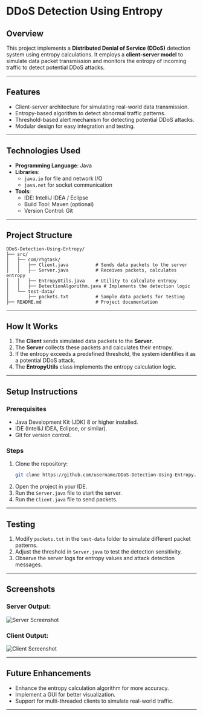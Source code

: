 
# DDoS Detection Using Entropy

## **Overview**
This project implements a **Distributed Denial of Service (DDoS)** detection system using entropy calculations. It employs a **client-server model** to simulate data packet transmission and monitors the entropy of incoming traffic to detect potential DDoS attacks.

---

## **Features**
- Client-server architecture for simulating real-world data transmission.
- Entropy-based algorithm to detect abnormal traffic patterns.
- Threshold-based alert mechanism for detecting potential DDoS attacks.
- Modular design for easy integration and testing.

---

## **Technologies Used**
- **Programming Language**: Java
- **Libraries**: 
  - `java.io` for file and network I/O
  - `java.net` for socket communication
- **Tools**:
  - IDE: IntelliJ IDEA / Eclipse
  - Build Tool: Maven (optional)
  - Version Control: Git

---

## **Project Structure**
```plaintext
DDoS-Detection-Using-Entropy/
├── src/
│   ├── com/rhgtask/
│   │   ├── Client.java          # Sends data packets to the server
│   │   ├── Server.java          # Receives packets, calculates entropy
│   │   ├── EntropyUtils.java    # Utility to calculate entropy
│   │   ├── DetectionAlgorithm.java # Implements the detection logic
│   └── test-data/
│       ├── packets.txt          # Sample data packets for testing
├── README.md                    # Project documentation
```

---

## **How It Works**
1. The **Client** sends simulated data packets to the **Server**.
2. The **Server** collects these packets and calculates their entropy.
3. If the entropy exceeds a predefined threshold, the system identifies it as a potential DDoS attack.
4. The **EntropyUtils** class implements the entropy calculation logic.

---

## **Setup Instructions**
### **Prerequisites**
- Java Development Kit (JDK) 8 or higher installed.
- IDE (IntelliJ IDEA, Eclipse, or similar).
- Git for version control.

### **Steps**
1. Clone the repository:
   ```bash
   git clone https://github.com/username/DDoS-Detection-Using-Entropy.git
   ```
2. Open the project in your IDE.
3. Run the `Server.java` file to start the server.
4. Run the `Client.java` file to send packets.

---

## **Testing**
1. Modify `packets.txt` in the `test-data` folder to simulate different packet patterns.
2. Adjust the threshold in `Server.java` to test the detection sensitivity.
3. Observe the server logs for entropy values and attack detection messages.

---

## **Screenshots**
### Server Output:
![Server Screenshot](server-output.png)

### Client Output:
![Client Screenshot](client-output.png)

---

## **Future Enhancements**
- Enhance the entropy calculation algorithm for more accuracy.
- Implement a GUI for better visualization.
- Support for multi-threaded clients to simulate real-world traffic.

---




